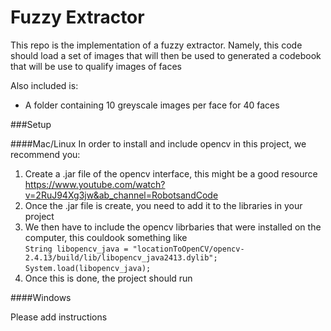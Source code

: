 # Fuzzy Extractor

This repo is the implementation of a fuzzy extractor. Namely, this code should load a set of images that will then be used to generated a codebook that will be use to qualify images of faces

Also included is:
- A folder containing 10 greyscale images per face for 40 faces

###Setup

####Mac/Linux
In order to install and include opencv in this project, we recommend you:
  1. Create a .jar file of the opencv interface, this might be a good resource https://www.youtube.com/watch?v=2RuJ94Xg3jw&ab_channel=RobotsandCode 
  2. Once the .jar file is create, you need to add it to the libraries in your project
  3. We then have to include the opencv librbaries that were installed on the computer, this couldook something like         
`String libopencv_java = "locationToOpenCV/opencv-2.4.13/build/lib/libopencv_java2413.dylib";`
`System.load(libopencv_java);`
  4. Once this is done, the project should run

####Windows

Please add instructions
